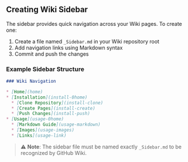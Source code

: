## Creating Wiki Sidebar

The sidebar provides quick navigation across your Wiki pages. To create one:

1. Create a file named `_Sidebar.md` in your Wiki repository root
2. Add navigation links using Markdown syntax
3. Commit and push the changes

### Example Sidebar Structure

```markdown
### Wiki Navigation

* [Home](home)
* [Installation](install-0home)
  * [Clone Repository](install-clone)
  * [Create Pages](install-create)
  * [Push Changes](install-push)
* [Usage](usage-0home)
  * [Markdown Guide](usage-markdown)
  * [Images](usage-images)
  * [Links](usage-link)
```

> ⚠️ **Note**: The sidebar file must be named exactly `_Sidebar.md` to be recognized by GitHub Wiki.
